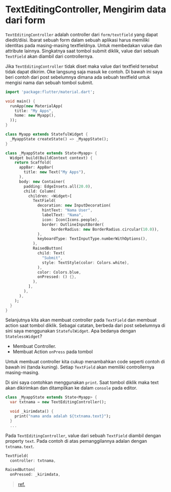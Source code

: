# **TextEditingController**, Mengirim data dari form

`TextEditingController` adalah controller dari `form/textfield` yang dapat diedit/diisi. Ibarat sebuah form dalam sebuah aplikasi harus memiliki identitas pada masing-masing textfieldnya. Untuk membedakan value dan attribute lainnya. Singkatnya saat tombol submit diklik, value dari sebuah `TextField` akan diambil dari controllernya. 

Jika `TextEditingController` tidak diset maka value dari textfield tersebut tidak dapat dikirim.  Oke langsung saja masuk ke contoh. Di bawah ini saya beri contoh dari post sebelumnya dimana ada sebuah textfield untuk mengisi nama dan sebuah tombol submit.

```dart
import 'package:flutter/material.dart';

void main() {
  runApp(new MaterialApp(
    title: "My Apps",
    home: new Myapp(),
  ));
}

class Myapp extends StatefulWidget {
  _MyappState createState() => _MyappState();
}

class _MyappState extends State<Myapp> {
  Widget build(BuildContext context) {
    return Scaffold(
      appBar: AppBar(
        title: new Text("My Apps"),
      ),
      body: new Container(
        padding: EdgeInsets.all(20.0),
        child: Column(
          children: <Widget>[
            TextField(
              decoration: new InputDecoration(
                hintText: "Nama User",
                labelText: "Nama",
                icon: Icon(Icons.people),
                border: OutlineInputBorder(
                    borderRadius: new BorderRadius.circular(10.0)),
              ),
              keyboardType: TextInputType.numberWithOptions(),
            ),
            RaisedButton(
              child: Text(
                "Submit",
                style: TextStyle(color: Colors.white),
              ),
              color: Colors.blue,
              onPressed: () {},
            ),
          ],
        ),
      ),
    );
  }
}
```

Selanjutnya kita akan membuat controller pada `TextField` dan membuat action saat tombol diklik. Sebagai catatan, berbeda dari post sebelumnya di sini saya menggunakan `StatefulWidget`. Apa bedanya dengan `StatelessWidget`? 

- Membuat Controller.
- Membuat Action `onPress` pada tombol

Untuk membuat controller kita cukup menambahkan code seperti contoh di bawah ini (tanda kuning). Setiap `TextField` akan memiliki controllernya masing-masing.

Di sini saya contohkan menggunakan `print`. Saat tombol diklik maka text akan dikirimkan dan ditampilkan ke dalam `console` pada editor.

```dart
class _MyappState extends State<Myapp> {
  var txtnama = new TextEditingController();

  void _kirimdata() {
    print("nama anda adalah ${txtnama.text}");
  }
  ...
```
Pada `TextEditingController`, value dari sebuah `TextField` diambil dengan property `text`. Pada contoh di atas pemanggilannya adalan dengan `txtnama.text`.


```dart
TextField(
  controller: txtnama,
```
```dart
RaisedButton(
  onPressed: _kirimdata,
```

> [ref.](https://www.byriza.com/flutter-17-form-bagian-2-texteditingcontroller-mengirim-data-dari-form)
